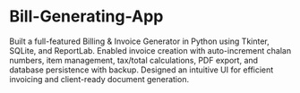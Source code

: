 # Bill-Generating-App
Built a full-featured Billing &amp; Invoice Generator in Python using Tkinter, SQLite, and ReportLab. Enabled invoice creation with auto-increment chalan numbers, item management, tax/total calculations, PDF export, and database persistence with backup. Designed an intuitive UI for efficient invoicing and client-ready document generation.
